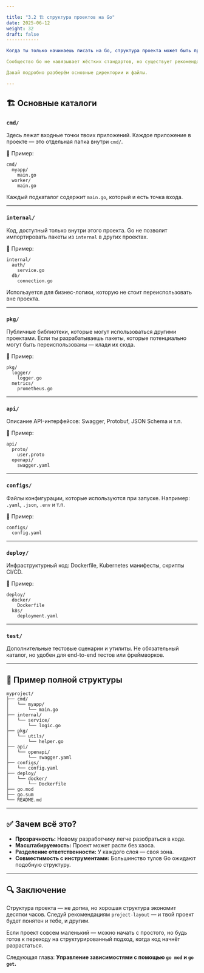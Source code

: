 ```yaml
---

title: "3.2 🏗️ структура проектов на Go"
date: 2025-06-12
weight: 32
draft: false
------------

Когда ты только начинаешь писать на Go, структура проекта может быть простой: один файл `main.go` и, может быть, ещё парочка. Но по мере роста проекта, добавления зависимостей, конфигураций и тестов, важно организовать код так, чтобы его было легко поддерживать и развивать.

Сообщество Go не навязывает жёстких стандартов, но существует рекомендованная структура, описанная в репозитории [golang-standards/project-layout](https://github.com/golang-standards/project-layout). Она используется многими командами в индустрии и даёт хорошую основу для любого проекта.

Давай подробно разберём основные директории и файлы.

---
```


## 🏗 Основные каталоги

### `cmd/`

Здесь лежат входные точки твоих приложений.
Каждое приложение в проекте — это отдельная папка внутри `cmd/`.

📁 Пример:

```
cmd/
  myapp/
    main.go
  worker/
    main.go
```

Каждый подкаталог содержит `main.go`, который и есть точка входа.

---

### `internal/`

Код, доступный только внутри этого проекта.
Go не позволит импортировать пакеты из `internal` в других проектах.

📁 Пример:

```
internal/
  auth/
    service.go
  db/
    connection.go
```

Используется для бизнес-логики, которую не стоит переиспользовать вне проекта.

---

### `pkg/`

Публичные библиотеки, которые могут использоваться другими проектами.
Если ты разрабатываешь пакеты, которые потенциально могут быть переиспользованы — клади их сюда.

📁 Пример:

```
pkg/
  logger/
    logger.go
  metrics/
    prometheus.go
```

---

### `api/`

Описание API-интерфейсов: Swagger, Protobuf, JSON Schema и т.п.

📁 Пример:

```
api/
  proto/
    user.proto
  openapi/
    swagger.yaml
```

---

### `configs/`

Файлы конфигурации, которые используются при запуске.
Например: `.yaml`, `.json`, `.env` и т.п.

📁 Пример:

```
configs/
  config.yaml
```

---

### `deploy/`

Инфраструктурный код: Dockerfile, Kubernetes манифесты, скрипты CI/CD.

📁 Пример:

```
deploy/
  docker/
    Dockerfile
  k8s/
    deployment.yaml
```

---

### `test/`

Дополнительные тестовые сценарии и утилиты.
Не обязательный каталог, но удобен для end-to-end тестов или фреймворков.

---

## 📁 Пример полной структуры

```
myproject/
├── cmd/
│   └── myapp/
│       └── main.go
├── internal/
│   └── service/
│       └── logic.go
├── pkg/
│   └── utils/
│       └── helper.go
├── api/
│   └── openapi/
│       └── swagger.yaml
├── configs/
│   └── config.yaml
├── deploy/
│   └── docker/
│       └── Dockerfile
├── go.mod
├── go.sum
└── README.md
```

---

## ✅ Зачем всё это?

* **Прозрачность:** Новому разработчику легче разобраться в коде.
* **Масштабируемость:** Проект может расти без хаоса.
* **Разделение ответственности:** У каждого слоя — своя зона.
* **Совместимость с инструментами:** Большинство тулов Go ожидают подобную структуру.

---

## 🔍 Заключение

Структура проекта — не догма, но хорошая структура экономит десятки часов.
Следуй рекомендациям `project-layout` — и твой проект будет понятен и тебе, и другим.

Если проект совсем маленький — можно начать с простого, но будь готов к переходу на структурированный подход, когда код начнёт разрастаться.

Следующая глава: **Управление зависимостями с помощью `go mod` и `go get`.**
